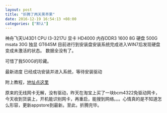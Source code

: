 ```yaml
---
layout: post
title: "折腾了两天黑苹果"
date: 2016-12-19 16:54:13 +08:00
categories: ["默认"]
---
```


神舟飞天U43D1 CPU I3-3217U 显卡 HD4000 内存DDR3 1600 8G 硬盘 500G msata 30G 独显 GT645M 目前进行到安装盘安装系统完成进入WIN7后发现硬盘变成未激活的状态。 数据全没有了。

可惜了我500G的珍藏。

最新进度 已经成功安装并进入系统，等待安装驱动

附上教程，[地址点这里](https://www.imsun.pw/os-x-mountain-lazy-man-version-of-the-most-detailed-installation-tutorial.html)

原来的无线网卡无解，没有驱动，昨天在淘宝上买了一块bcm4322免驱动网卡，今天收到货装上，开机能识别网卡，再重启，能搜到网络。。。心情真的是不知道怎么形容，更新appstore到最新。至此，折腾完毕。
